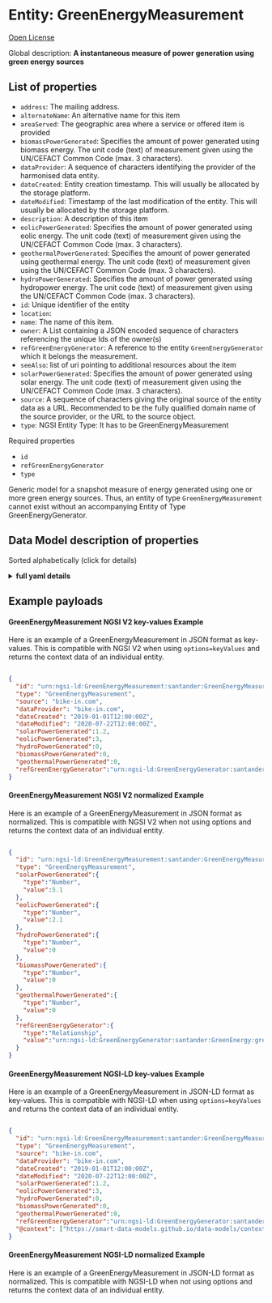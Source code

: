 Entity: GreenEnergyMeasurement  
==============================  
[Open License](https://github.com/smart-data-models//dataModel.GreenEnergy/blob/master/GreenEnergyMeasurement/LICENSE.md)  
Global description: **A instantaneous measure of power generation using green energy sources**  

## List of properties  

- `address`: The mailing address.  - `alternateName`: An alternative name for this item  - `areaServed`: The geographic area where a service or offered item is provided  - `biomassPowerGenerated`: Specifies the amount of power generated using biomass energy. The unit code (text) of measurement given using the UN/CEFACT Common Code (max. 3 characters).  - `dataProvider`: A sequence of characters identifying the provider of the harmonised data entity.  - `dateCreated`: Entity creation timestamp. This will usually be allocated by the storage platform.  - `dateModified`: Timestamp of the last modification of the entity. This will usually be allocated by the storage platform.  - `description`: A description of this item  - `eolicPowerGenerated`: Specifies the amount of power generated using eolic energy. The unit code (text) of measurement given using the UN/CEFACT Common Code (max. 3 characters).  - `geothermalPowerGenerated`: Specifies the amount of power generated using geothermal energy. The unit code (text) of measurement given using the UN/CEFACT Common Code (max. 3 characters).  - `hydroPowerGenerated`: Specifies the amount of power generated using hydropower energy. The unit code (text) of measurement given using the UN/CEFACT Common Code (max. 3 characters).  - `id`: Unique identifier of the entity  - `location`:   - `name`: The name of this item.  - `owner`: A List containing a JSON encoded sequence of characters referencing the unique Ids of the owner(s)  - `refGreenEnergyGenerator`: A reference to the entity `GreenEnergyGenerator` which it belongs the measurement.  - `seeAlso`: list of uri pointing to additional resources about the item  - `solarPowerGenerated`: Specifies the amount of power generated using solar energy. The unit code (text) of measurement given using the UN/CEFACT Common Code (max. 3 characters).  - `source`: A sequence of characters giving the original source of the entity data as a URL. Recommended to be the fully qualified domain name of the source provider, or the URL to the source object.  - `type`: NGSI Entity Type: It has to be GreenEnergyMeasurement    
Required properties  
- `id`  - `refGreenEnergyGenerator`  - `type`    
Generic model for a snapshot measure of energy generated using one or more green energy sources. Thus, an entity of type `GreenEnergyMeasurement` cannot exist without an accompanying Entity of Type GreenEnergyGenerator.  
## Data Model description of properties  
Sorted alphabetically (click for details)  
<details><summary><strong>full yaml details</strong></summary>    
```yaml  
GreenEnergyMeasurement:    
  description: 'A instantaneous measure of power generation using green energy sources'    
  properties:    
    address:    
      description: 'The mailing address.'    
      properties:    
        addressCountry:    
          description: 'Property. The country. For example, Spain. Model:''https://schema.org/Text'''    
          type: string    
        addressLocality:    
          description: 'Property. The locality in which the street address is, and which is in the region. Model:''https://schema.org/Text'''    
          type: string    
        addressRegion:    
          description: 'Property. The region in which the locality is, and which is in the country. Model:''https://schema.org/Text'''    
          type: string    
        areaServed:    
          description: 'Property. The geographic area where a service or offered item is provided. Model:''https://schema.org/Text'''    
          type: string    
        postOfficeBoxNumber:    
          description: 'Property. The post office box number for PO box addresses. For example, Spain. Model:''https://schema.org/Text'''    
          type: string    
        postalCode:    
          description: 'Property. The postal code. For example, Spain. Model:''https://schema.org/Text'''    
          type: string    
        streetAddress:    
          description: 'Property. The street address. Model:''https://schema.org/Text'''    
          type: string    
      type: Property    
    alternateName:    
      description: 'An alternative name for this item'    
      type: Property    
    areaServed:    
      description: 'The geographic area where a service or offered item is provided'    
      type: Property    
      x-ngsi:    
        model: https://schema.org/Text    
    biomassPowerGenerated:    
      description: 'Specifies the amount of power generated using biomass energy. The unit code (text) of measurement given using the UN/CEFACT Common Code (max. 3 characters).'    
      minimum: 0    
      type: Property    
      x-ngsi:    
        model: https://schema.org/Number    
        units: KWT    
    dataProvider:    
      description: 'A sequence of characters identifying the provider of the harmonised data entity.'    
      type: Property    
    dateCreated:    
      description: 'Entity creation timestamp. This will usually be allocated by the storage platform.'    
      format: date-time    
      type: Property    
    dateModified:    
      description: 'Timestamp of the last modification of the entity. This will usually be allocated by the storage platform.'    
      format: date-time    
      type: Property    
    description:    
      description: 'A description of this item'    
      type: Property    
    eolicPowerGenerated:    
      description: 'Specifies the amount of power generated using eolic energy. The unit code (text) of measurement given using the UN/CEFACT Common Code (max. 3 characters).'    
      minimum: 0    
      type: Property    
      x-ngsi:    
        model: https://schema.org/Number    
        units: KWT    
    geothermalPowerGenerated:    
      description: 'Specifies the amount of power generated using geothermal energy. The unit code (text) of measurement given using the UN/CEFACT Common Code (max. 3 characters).'    
      minimum: 0    
      type: Property    
      x-ngsi:    
        model: https://schema.org/Number    
        units: KWT    
    hydroPowerGenerated:    
      description: 'Specifies the amount of power generated using hydropower energy. The unit code (text) of measurement given using the UN/CEFACT Common Code (max. 3 characters).'    
      minimum: 0    
      type: Property    
      x-ngsi:    
        model: https://schema.org/Number    
        units: KWT    
    id:    
      anyOf: &greenenergymeasurement_-_properties_-_owner_-_items_-_anyof    
        - description: 'Property. Identifier format of any NGSI entity'    
          maxLength: 256    
          minLength: 1    
          pattern: ^[\w\-\.\{\}\$\+\*\[\]`|~^@!,:\\]+$    
          type: string    
        - description: 'Property. Identifier format of any NGSI entity'    
          format: uri    
          type: string    
      description: 'Unique identifier of the entity'    
      type: Property    
    location:    
      $id: https://geojson.org/schema/Geometry.json    
      $schema: "http://json-schema.org/draft-07/schema#"    
      oneOf:    
        - properties:    
            bbox:    
              items:    
                type: number    
              minItems: 4    
              type: array    
            coordinates:    
              items:    
                type: number    
              minItems: 2    
              type: array    
            type:    
              enum:    
                - Point    
              type: string    
          required:    
            - type    
            - coordinates    
          title: 'GeoJSON Point'    
          type: object    
        - properties:    
            bbox:    
              items:    
                type: number    
              minItems: 4    
              type: array    
            coordinates:    
              items:    
                items:    
                  type: number    
                minItems: 2    
                type: array    
              minItems: 2    
              type: array    
            type:    
              enum:    
                - LineString    
              type: string    
          required:    
            - type    
            - coordinates    
          title: 'GeoJSON LineString'    
          type: object    
        - properties:    
            bbox:    
              items:    
                type: number    
              minItems: 4    
              type: array    
            coordinates:    
              items:    
                items:    
                  items:    
                    type: number    
                  minItems: 2    
                  type: array    
                minItems: 4    
                type: array    
              type: array    
            type:    
              enum:    
                - Polygon    
              type: string    
          required:    
            - type    
            - coordinates    
          title: 'GeoJSON Polygon'    
          type: object    
        - properties:    
            bbox:    
              items:    
                type: number    
              minItems: 4    
              type: array    
            coordinates:    
              items:    
                items:    
                  type: number    
                minItems: 2    
                type: array    
              type: array    
            type:    
              enum:    
                - MultiPoint    
              type: string    
          required:    
            - type    
            - coordinates    
          title: 'GeoJSON MultiPoint'    
          type: object    
        - properties:    
            bbox:    
              items:    
                type: number    
              minItems: 4    
              type: array    
            coordinates:    
              items:    
                items:    
                  items:    
                    type: number    
                  minItems: 2    
                  type: array    
                minItems: 2    
                type: array    
              type: array    
            type:    
              enum:    
                - MultiLineString    
              type: string    
          required:    
            - type    
            - coordinates    
          title: 'GeoJSON MultiLineString'    
          type: object    
        - properties:    
            bbox:    
              items:    
                type: number    
              minItems: 4    
              type: array    
            coordinates:    
              items:    
                items:    
                  items:    
                    items:    
                      type: number    
                    minItems: 2    
                    type: array    
                  minItems: 4    
                  type: array    
                type: array    
              type: array    
            type:    
              enum:    
                - MultiPolygon    
              type: string    
          required:    
            - type    
            - coordinates    
          title: 'GeoJSON MultiPolygon'    
          type: object    
      title: 'GeoJSON Geometry'    
    name:    
      description: 'The name of this item.'    
      type: Property    
    owner:    
      description: 'A List containing a JSON encoded sequence of characters referencing the unique Ids of the owner(s)'    
      items:    
        anyOf: *greenenergymeasurement_-_properties_-_owner_-_items_-_anyof    
        description: 'Property. Unique identifier of the entity'    
      type: Property    
    refGreenEnergyGenerator:    
      anyOf:    
        - format: uri    
          type: string    
        - anyOf: *greenenergymeasurement_-_properties_-_owner_-_items_-_anyof    
          description: 'Property. Unique identifier of the entity'    
      description: 'A reference to the entity `GreenEnergyGenerator` which it belongs the measurement.'    
      type: Relationship    
      x-ngsi:    
        model: https://schema.org/URL    
    seeAlso:    
      description: 'list of uri pointing to additional resources about the item'    
      oneOf:    
        - items:    
            - format: uri    
              type: string    
          minItems: 1    
          type: array    
        - format: uri    
          type: string    
      type: Property    
    solarPowerGenerated:    
      description: 'Specifies the amount of power generated using solar energy. The unit code (text) of measurement given using the UN/CEFACT Common Code (max. 3 characters).'    
      minimum: 0    
      type: Property    
      x-ngsi:    
        model: https://schema.org/Number    
        units: KWT    
    source:    
      description: 'A sequence of characters giving the original source of the entity data as a URL. Recommended to be the fully qualified domain name of the source provider, or the URL to the source object.'    
      type: Property    
    type:    
      description: 'NGSI Entity Type: It has to be GreenEnergyMeasurement'    
      type: Property    
      value: GreenEnergyMeasurement    
  required:    
    - id    
    - type    
    - refGreenEnergyGenerator    
  type: object    
```  
</details>    
## Example payloads    
#### GreenEnergyMeasurement NGSI V2 key-values Example    
Here is an example of a GreenEnergyMeasurement in JSON format as key-values. This is compatible with NGSI V2 when  using `options=keyValues` and returns the context data of an individual entity.  
```json  
{  
  "id": "urn:ngsi-ld:GreenEnergyMeasurement:santander:GreenEnergyMeasurement:Generator:a34f24b",  
  "type": "GreenEnergyMeasurement",  
  "source": "bike-in.com",  
  "dataProvider": "bike-in.com",  
  "dateCreated": "2019-01-01T12:00:00Z",  
  "dateModified": "2020-07-22T12:00:00Z",  
  "solarPowerGenerated":1.2,  
  "eolicPowerGenerated":3,  
  "hydroPowerGenerated":0,  
  "biomassPowerGenerated":0,  
  "geothermalPowerGenerated":0,  
  "refGreenEnergyGenerator":"urn:ngsi-ld:GreenEnergyGenerator:santander:GreenEnergy:greenEnergyGenerator:0001"  
}  
```  
#### GreenEnergyMeasurement NGSI V2 normalized Example    
Here is an example of a GreenEnergyMeasurement in JSON format as normalized. This is compatible with NGSI V2 when not using options and returns the context data of an individual entity.  
```json  
{  
  "id": "urn:ngsi-ld:GreenEnergyMeasurement:santander:GreenEnergyMeasurement-Generator:a34f24b",  
  "type": "GreenEnergyMeasurement",  
  "solarPowerGenerated":{  
    "type":"Number",  
    "value":5.1  
  },  
  "eolicPowerGenerated":{  
    "type":"Number",  
    "value":2.1  
  },  
  "hydroPowerGenerated":{  
    "type":"Number",  
    "value":0  
  },  
  "biomassPowerGenerated":{  
    "type":"Number",  
    "value":0  
  },  
  "geothermalPowerGenerated":{  
    "type":"Number",  
    "value":0  
  },  
  "refGreenEnergyGenerator":{  
    "type":"Relationship",  
    "value":"urn:ngsi-ld:GreenEnergyGenerator:santander:GreenEnergy:greenEnergyGenerator:0001"  
  }  
}  
```  
#### GreenEnergyMeasurement NGSI-LD key-values Example    
Here is an example of a GreenEnergyMeasurement in JSON-LD format as key-values. This is compatible with NGSI-LD when  using `options=keyValues` and returns the context data of an individual entity.  
```json  
{  
  "id": "urn:ngsi-ld:GreenEnergyMeasurement:santander:GreenEnergyMeasurement:Generator:a34f24b",  
  "type": "GreenEnergyMeasurement",  
  "source": "bike-in.com",  
  "dataProvider": "bike-in.com",  
  "dateCreated": "2019-01-01T12:00:00Z",  
  "dateModified": "2020-07-22T12:00:00Z",  
  "solarPowerGenerated":1.2,  
  "eolicPowerGenerated":3,  
  "hydroPowerGenerated":0,  
  "biomassPowerGenerated":0,  
  "geothermalPowerGenerated":0,  
  "refGreenEnergyGenerator":"urn:ngsi-ld:GreenEnergyGenerator:santander:GreenEnergy:greenEnergyGenerator:0001",  
  "@context": ["https://smart-data-models.github.io/data-models/context.jsonld"]  
}  
```  
#### GreenEnergyMeasurement NGSI-LD normalized Example    
Here is an example of a GreenEnergyMeasurement in JSON-LD format as normalized. This is compatible with NGSI-LD when not using options and returns the context data of an individual entity.  
